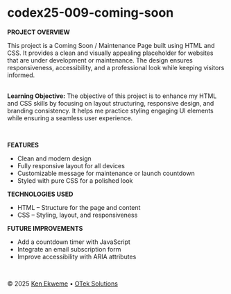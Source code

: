 # codex25-009-coming-soon

<p><strong>PROJECT OVERVIEW</strong></p>
This project is a Coming Soon / Maintenance Page built using HTML and CSS. It provides a clean and visually appealing placeholder for websites that are under development or maintenance. The design ensures responsiveness, accessibility, and a professional look while keeping visitors informed.
<br><br>
<p><strong>Learning Objective:</strong> The objective of this project is to enhance my HTML and CSS skills by focusing on layout structuring, responsive design, and branding consistency. It helps me practice styling engaging UI elements while ensuring a seamless user experience.</p>
<br>
<p><strong>FEATURES</strong></p>
<ul>
  <li>Clean and modern design</li>
  <li>Fully responsive layout for all devices</li>
  <li>Customizable message for maintenance or launch countdown</li>
  <li>Styled with pure CSS for a polished look</li>
</ul>
<p><strong>TECHNOLOGIES USED</strong></p>
<ul>
  <li>HTML – Structure for the page and content</li>
  <li>CSS – Styling, layout, and responsiveness</li>
</ul>
<p><strong>FUTURE IMPROVEMENTS</strong></p>
<ul>
  <li>Add a countdown timer with JavaScript</li>
  <li>Integrate an email subscription form</li>
  <li>Improve accessibility with ARIA attributes</li>
</ul>
<br>
<footer>
    <p>&copy; 2025 <a href="https://www.linkedin.com/in/ekweme-ken" target="_blank">Ken Ekweme</a> &#8226; <a href="https://www.oteksolutions.net" target="_blank">OTek Solutions</a></p>
</footer>
